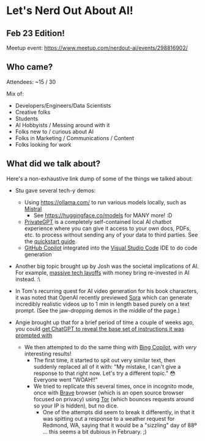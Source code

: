 # Let's Nerd Out About AI!
## Feb 23 Edition!

Meetup event: https://www.meetup.com/nerdout-ai/events/298816902/

## Who came?
Attendees: ~15 / 30

Mix of:
- Developers/Engineers/Data Scientists
- Creative folks
- Students
- AI Hobbyists / Messing around with it
- Folks new to / curious about AI
- Folks in Marketing / Communications / Content
- Folks looking for work

## What did we talk about?
Here's a non-exhaustive link dump of some of the things we talked about:

* Stu gave several tech-y demos:
  * Using https://ollama.com/ to run various models locally, such as [Mistral](https://mistral.ai/)
    * See https://huggingface.co/models for MANY more! :D
  * [PrivateGPT](https://github.com/imartinez/privateGPT) is a completely self-contained local AI chatbot experience where you can give it access to your own docs, PDFs, etc. to process without sending any of your data to third parties. See the [quickstart guide](https://docs.privategpt.dev/overview/welcome/quickstart).
  * [GitHub Copilot](https://github.com/features/copilot) integrated into the [Visual Studio Code](https://code.visualstudio.com/) IDE to do code generation

* Another big topic brought up by Josh was the societal implications of AI. For example, [massive tech layoffs](https://layoffs.fyi/) with money bring re-invested in AI instead. :\

* In Tom's recurring quest for AI video generation for his book characters, it was noted that OpenAI recently previewed [Sora](https://openai.com/sora) which can generate incredibly realistic videos up to 1 min in length based purely on a text prompt. (See the jaw-dropping demos in the middle of the page.)

* Angie brought up that for a brief period of time a couple of weeks ago, you could [get ChatGPT to reveal the base set of instructions it was prompted with](https://gist.github.com/webchick/1f1dc50d22136372326bee9d9c76baf9)
  * We then attempted to do the same thing with [Bing Copilot](https://www.bing.com/search?toncp=0&FORM=hpcodx&q=Bing+AI&showconv=1), with *very* interesting results!
    * The first time, it started to spit out very similar text, then suddenly replaced all of it with:
      "My mistake, I can't give a response to that right now. Let's try a different topic." 😳 Everyone went "WOAH!!"
    * We tried to replicate this several times, once in incognito mode, once with [Brave](https://brave.com/) browser (which is an open source browser focused on privacy) using [Tor](https://www.torproject.org/) (which bounces requests around so your IP is hidden), but no dice.
      * One of the attempts did seem to break it differently, in that it was spitting out a response to a weather request for Redmond, WA, saying that it would be a "sizzling" day of 88º ... this seems a bit dubious in February. ;)


